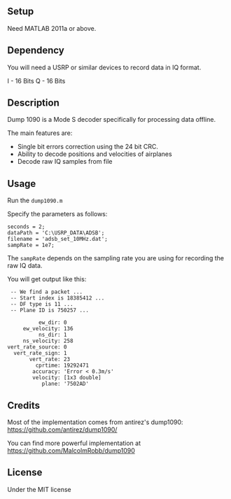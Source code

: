 ## Setup

Need MATLAB 2011a or above.


## Dependency

You will need a USRP or similar devices to record data in IQ format.

I 	- 16 Bits
Q	- 16 Bits


## Description

Dump 1090 is a Mode S decoder specifically for processing data offline.

The main features are:
- Single bit errors correction using the 24 bit CRC.
- Ability to decode positions and velocities of airplanes
- Decode raw IQ samples from file

## Usage

Run the `dump1090.m`

Specify the parameters as follows:

	seconds = 2;
	dataPath = 'C:\USRP_DATA\ADSB';
	filename = 'adsb_set_10MHz.dat';
	sampRate = 1e7;

The `sampRate` depends on the sampling rate you are using for recording the raw IQ data.
	
You will get output like this:

	 -- We find a packet ... 
	 -- Start index is 18385412 ... 
	 -- DF type is 11 ... 
	 -- Plane ID is 750257 ... 
	 
              ew_dir: 0
         ew_velocity: 136
              ns_dir: 1
         ns_velocity: 258
    vert_rate_source: 0
      vert_rate_sign: 1
           vert_rate: 23
             cprtime: 19292471
            accuracy: 'Error < 0.3m/s'
            velocity: [1x3 double]
               plane: '7502AD'
 

## Credits

Most of the implementation comes from antirez's dump1090: https://github.com/antirez/dump1090/

You can find more powerful implementation at https://github.com/MalcolmRobb/dump1090

## License

Under the MIT license